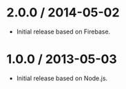 2.0.0 / 2014-05-02
==================

* Initial release based on Firebase.

1.0.0 / 2013-05-03
==================

* Initial release based on Node.js.
